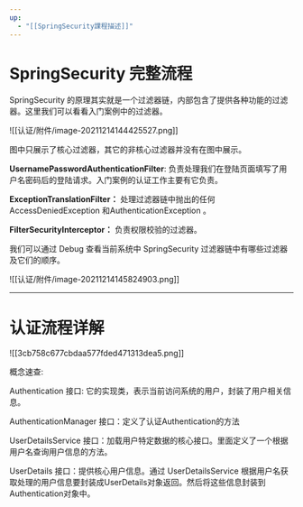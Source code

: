 ```yaml
---
up:
  - "[[SpringSecurity課程描述]]"
---
```

# SpringSecurity 完整流程

​SpringSecurity 的原理其实就是一个过滤器链，内部包含了提供各种功能的过滤器。这里我们可以看看入门案例中的过滤器。

![[认证/附件/image-20211214144425527.png]]

图中只展示了核心过滤器，其它的非核心过滤器并没有在图中展示。

**UsernamePasswordAuthenticationFilter**: 负责处理我们在登陆页面填写了用户名密码后的登陆请求。入门案例的认证工作主要有它负责。

**ExceptionTranslationFilter：** 处理过滤器链中抛出的任何 AccessDeniedException 和AuthenticationException 。

**FilterSecurityInterceptor：** 负责权限校验的过滤器。

我们可以通过 Debug 查看当前系统中 SpringSecurity 过滤器链中有哪些过滤器及它们的顺序。

![[认证/附件/image-20211214145824903.png]]

---

# 认证流程详解

![[3cb758c677cbdaa577fded471313dea5.png]]

概念速查:

Authentication 接口: 它的实现类，表示当前访问系统的用户，封装了用户相关信息。

AuthenticationManager 接口：定义了认证Authentication的方法 

UserDetailsService 接口：加载用户特定数据的核心接口。里面定义了一个根据用户名查询用户信息的方法。

UserDetails 接口：提供核心用户信息。通过 UserDetailsService 根据用户名获取处理的用户信息要封装成UserDetails对象返回。然后将这些信息封装到Authentication对象中。